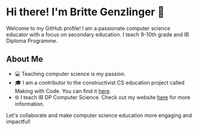 # Hi there! I'm Britte Genzlinger 👋

Welcome to my GitHub profile! I am a passionate computer science educator with a focus on secondary education. I teach 9-10th grade and IB Diploma Programme.

## About Me
- 💻 Teaching computer science is my passion.
- 🎓 I am a contributor to the constructivist CS education project called Making with Code. You can find it [here](https://cs.fablearn.org/).
- 🌐 I teach IB DP Computer Science. Check out my website [here](https://isf-dp-cs.github.io/) for more information.

Let's collaborate and make computer science education more engaging and impactful!
